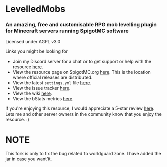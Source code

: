 # LevelledMobs
### An amazing, free and customisable RPG mob levelling plugin for Minecraft servers running SpigotMC software

Licensed under AGPL v3.0

Links you might be looking for
* Join my Discord server for a chat or to get support or help with the resource [here](https://discord.gg/69NWW6A).
* View the resource page on SpigotMC.org [here](https://www.spigotmc.org/resources/%E2%99%A6-levelledmobs-%E2%99%A6-for-1-15-x-1-16-x.74304/). This is the location where official releases are distributed.
* View the latest `settings.yml` file [here](https://github.com/lokka30/LevelledMobs/blob/master/src/main/resources/settings.yml).
* View the issue tracker [here](https://github.com/lokka30/LevelledMobs/issues).
* View the wiki [here](https://github.com/lokka30/LevelledMobs/wiki).
* View the bStats metrics [here](https://bstats.org/plugin/bukkit/LevelledMobs/6269).

If you're enjoying this resource, I would appreciate a 5-star review [here](https://www.spigotmc.org/resources/%E2%99%A6-levelledmobs-%E2%99%A6-for-1-15-x-1-16-x.74304/reviews). Lets me and other server owners in the community know that you enjoy the resource. :)

# NOTE #
This fork is only to fix the bug related to worldguard zone.
I have added the jar in case you want'it.